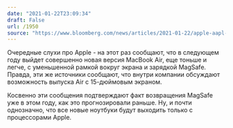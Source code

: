 ```yaml
---
date: "2021-01-22T23:09:34"
draft: False
url: /1950
source: "https://www.bloomberg.com/news/articles/2021-01-22/apple-aapl-plans-new-macbook-air-with-magsafe-macbook-pro-with-sd-card-slot"
---
```


Очередные слухи про Apple - на этот раз сообщают, что в следующем году выйдет совершенно новая версия MacBook Air, еще тоньше и легче, с уменьшенной рамкой вокруг экрана и зарядкой MagSafe. Правда, эти же источники сообщают, что внутри компании обсуждают возможность выпуска Air с 15-дюймовым экраном. 

Косвенно эти сообщения подтверждают факт возвращения MagSafe уже в этом году, как это прогнозировали раньше. Ну, и почти однозначно, что все новые ноутбуки будут выходить только с процессорами Apple.

